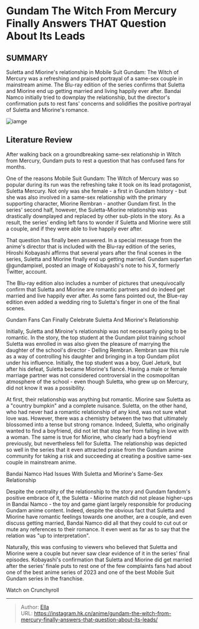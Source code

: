 # Gundam The Witch From Mercury Finally Answers THAT Question About Its Leads


## SUMMARY 



  Suletta and Miorine&#39;s relationship in Mobile Suit Gundam: The Witch of Mercury was a refreshing and praised portrayal of a same-sex couple in mainstream anime.   The Blu-ray edition of the series confirms that Suletta and Miorine end up getting married and living happily ever after.   Bandai Namco initially tried to downplay the relationship, but the director&#39;s confirmation puts to rest fans&#39; concerns and solidifies the positive portrayal of Suletta and Miorine&#39;s romance.  

![iamge](https://static1.srcdn.com/wordpress/wp-content/uploads/2023/12/mobile-suit-gundam-the-witch-from-mercury-suletta-and-miorine-holding-hands-and-smiling.jpg)

## Literature Review

After walking back on a groundbreaking same-sex relationship in Witch from Mercury, Gundam puts to rest a question that has confused fans for months.




One of the reasons Mobile Suit Gundam: The Witch of Mercury was so popular during its run was the refreshing take it took on its lead protagonist, Suletta Mercury. Not only was she female - a first in Gundam history - but she was also involved in a same-sex relationship with the primary supporting character, Miorine Rembran - another Gundam first. In the series&#39; second half, however, the Suletta-Miorine relationship was drastically downplayed and replaced by other sub-plots in the story. As a result, the series&#39; ending left fans to wonder if Suletta and Miorine were still a couple, and if they were able to live happily ever after.




That question has finally been answered. In a special message from the anime&#39;s director that is included with the Blu-ray edition of the series, Hiroshi Kobayashi affirms that several years after the final scenes in the series, Suletta and Miorine finally end up getting married. Gundam superfan @gundampixel, posted an image of Kobayashi&#39;s note to his X, formerly Twitter, account.


 

The Blu-ray edition also includes a number of pictures that unequivocally confirm that Suletta and Miorine are romantic partners and do indeed get married and live happily ever after. As some fans pointed out, the Blue-ray edition even added a wedding ring to Suletta&#39;s finger in one of the final scenes.


 





 Gundam Fans Can Finally Celebrate Suletta And Miorine&#39;s Relationship 
         

Initially, Suletta and Miroine&#39;s relationship was not necessarily going to be romantic. In the story, the top student at the Gundam pilot training school Suletta was enrolled in was also given the pleasure of marrying the daughter of the school&#39;s director - Delling Rembran. Rembran saw this rule as a way of controlling his daughter and bringing in a top Gundam pilot under his influence. Initially, the top student was a boy, Guel Jeturk, but after his defeat, Suletta became Miorine&#39;s fiancé. Having a male or female marriage partner was not considered controversial in the cosmopolitan atmosphere of the school - even though Suletta, who grew up on Mercury, did not know it was a possibility.

At first, their relationship was anything but romantic. Miorine saw Suletta as a &#34;country bumpkin&#34; and a complete nuisance. Suletta, on the other hand, who had never had a romantic relationship of any kind, was not sure what love was. However, there was a chemistry between the two that ultimately blossomed into a tense but strong romance. Indeed, Suletta, who originally wanted to find a boyfriend, did not let that stop her from falling in love with a woman. The same is true for Miorine, who clearly had a boyfriend previously, but nevertheless fell for Suletta. The relationship was depicted so well in the series that it even attracted praise from the Gundam anime community for taking a risk and succeeding at creating a positive same-sex couple in mainstream anime.






 Bandai Namco Had Issues With Suletta and Miorine&#39;s Same-Sex Relationship 

 

Despite the centrality of the relationship to the story and Gundam fandom&#39;s positive embrace of it, the Suletta - Miorine match did not please higher-ups in Bandai Namco - the toy and game giant largely responsible for producing Gundam anime content. Indeed, despite the obvious fact that Suletta and Miorine have romantic feelings towards one another, are a couple, and even discuss getting married, Bandai Namco did all that they could to cut out or mute any references to their romance. It even went as far as to say that the relation was &#34;up to interpretation&#34;.

Naturally, this was confusing to viewers who believed that Suletta and Miorine were a couple but never saw clear evidence of it in the series&#39; final episodes. Kobayashi&#39;s confirmation that Suletta and Miorine did get married after the series&#39; finale puts to rest one of the few complaints fans had about one of the best anime series of 2023 and one of the best Mobile Suit Gundam series in the franchise.




Watch on Crunchyroll



---

> Author: [Ella](https://instagram.hk.cn/)  
> URL: https://instagram.hk.cn/anime/gundam-the-witch-from-mercury-finally-answers-that-question-about-its-leads/  

